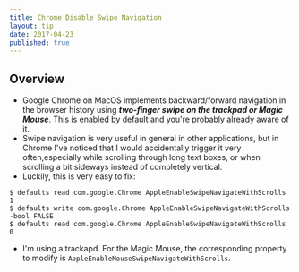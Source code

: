 ```yaml
---
title: Chrome Disable Swipe Navigation
layout: tip
date: 2017-04-23
published: true
---
```


## Overview

* Google Chrome on MacOS implements backward/forward navigation in the browser history using *__two-finger swipe on the trackpad or Magic Mouse__*. This is enabled by default and you're probably already aware of it.
* Swipe navigation is very useful in general in other applications, but in Chrome I've noticed that I would accidentally trigger it very often,especially while scrolling through long text boxes, or when scrolling a bit sideways instead of completely vertical.
* Luckily, this is very easy to fix:

```
$ defaults read com.google.Chrome AppleEnableSwipeNavigateWithScrolls
1
$ defaults write com.google.Chrome AppleEnableSwipeNavigateWithScrolls -bool FALSE
$ defaults read com.google.Chrome AppleEnableSwipeNavigateWithScrolls
0
```
* I'm using a trackapd. For the Magic Mouse, the corresponding property to modify is ```AppleEnableMouseSwipeNavigateWithScrolls```.
